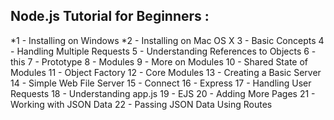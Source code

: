 ## Node.js Tutorial for Beginners :

*1 - Installing on Windows 
*2 - Installing on Mac OS X
3 - Basic Concepts
4 - Handling Multiple Requests
5 - Understanding References to Objects
6 - this
7 - Prototype
8 - Modules
9 - More on Modules
10 - Shared State of Modules
11 - Object Factory
12 - Core Modules
13 - Creating a Basic Server
14 - Simple Web File Server
15 - Connect
16 - Express
17 - Handling User Requests
18 - Understanding app.js
19 - EJS
20 - Adding More Pages
21 - Working with JSON Data
22 - Passing JSON Data Using Routes
